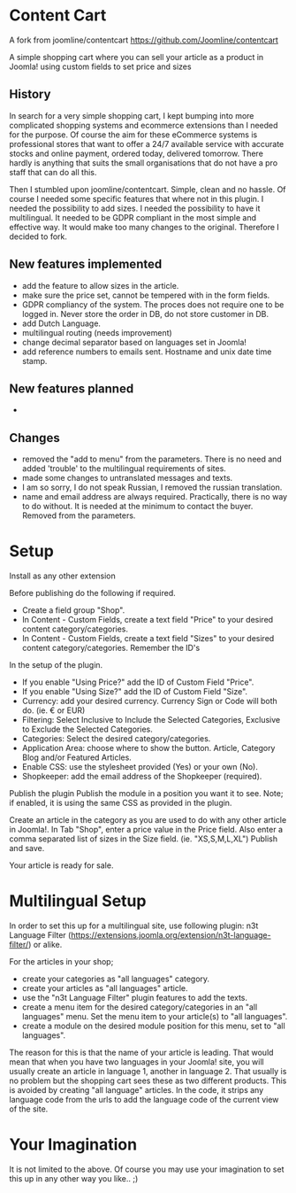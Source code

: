 # Content Cart
A fork from joomline/contentcart https://github.com/Joomline/contentcart

A simple shopping cart where you can sell your article as a product in Joomla! using custom fields to set price and sizes

## History
In search for a very simple shopping cart, I kept bumping into more complicated shopping systems and ecommerce extensions than I needed for the purpose. Of course the aim for these eCommerce systems is professional stores that want to offer a 24/7 available service with accurate stocks and online payment, ordered today, delivered tomorrow. 
There hardly is anything that suits the small organisations that do not have a pro staff that can do all this.

Then I stumbled upon joomline/contentcart. Simple, clean and no hassle. Of course I needed some specific features that where not in this plugin. I needed the possibility to add sizes. I needed the possibility to have it multilingual. It needed to be GDPR compliant in the most simple and effective way.
It would make too many changes to the original. Therefore I decided to fork.

## New features implemented
- add the feature to allow sizes in the article.
- make sure the price set, cannot be tempered with in the form fields.
- GDPR compliancy of the system. The proces does not require one to be logged in. Never store the order in DB, do not store customer in DB.
- add Dutch Language.
- multilingual routing (needs improvement)
- change decimal separator based on languages set in Joomla!
- add reference numbers to emails sent. Hostname and unix date time stamp.

## New features planned
- 

## Changes
- removed the "add to menu" from the parameters. There is no need and added 'trouble' to the multilingual requirements of sites.
- made some changes to untranslated messages and texts.
- I am so sorry, I do not speak Russian, I removed the russian translation.
- name and email address are always required. Practically, there is no way to do without. It is needed at the minimum to contact the buyer. Removed from the parameters.

# Setup
Install as any other extension

Before publishing do the following if required.
- Create a field group "Shop".
- In Content - Custom Fields, create a text field "Price" to your desired content category/categories. 
- In Content - Custom Fields, create a text field "Sizes" to your desired content category/categories.
Remember the ID's

In the setup of the plugin.
- If you enable "Using Price?" add the ID of Custom Field "Price".
- If you enable "Using Size?" add the ID of Custom Field "Size".
- Currency: add your desired currency. Currency Sign or Code will both do. (ie. € or EUR)
- Filtering: Select Inclusive to Include the Selected Categories, Exclusive to Exclude the Selected Categories.
- Categories: Select the desired category/categories.
- Application Area: choose where to show the button. Article, Category Blog and/or Featured Articles.
- Enable CSS: use the stylesheet provided (Yes) or your own (No).
- Shopkeeper: add the email address of the Shopkeeper (required).

Publish the plugin
Publish the module in a position you want it to see. Note; if enabled, it is using the same CSS as provided in the plugin.

Create an article in the category as you are used to do with any other article in Joomla!. In Tab "Shop", enter a price value in the Price field. Also enter a comma separated list of sizes in the Size field. (ie. "XS,S,M,L,XL")
Publish and save.

Your article is ready for sale.

# Multilingual Setup
In order to set this up for a multilingual site, use following plugin: n3t Language Filter (https://extensions.joomla.org/extension/n3t-language-filter/) or alike.

For the articles in your shop; 
- create your categories as "all languages" category.
- create your articles as "all languages" article.
- use the "n3t Language Filter" plugin features to add the texts.
- create a menu item for the desired category/categories in an "all languages" menu. Set the menu item to your article(s) to "all languages".
- create a module on the desired module position for this menu, set to "all languages".

The reason for this is that the name of your article is leading. That would mean that when you have two languages in your Joomla! site, you will usually create an article in language 1, another in language 2. That usually is no problem but the shopping cart sees these as two different products. This is avoided by creating "all language" articles. In the code, it strips any language code from the urls to add the language code of the current view of the site.

# Your Imagination
It is not limited to the above. Of course you may use your imagination to set this up in any other way you like.. ;) 
